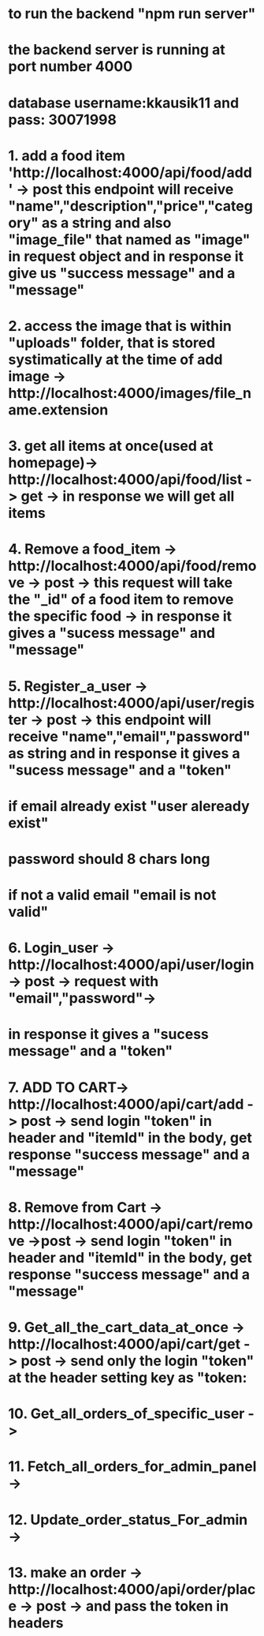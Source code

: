 # to run the backend "npm run server"
# the backend server is running at port number 4000
# database username:kkausik11 and pass: 30071998

# 1. add a food item 'http://localhost:4000/api/food/add' -> post this endpoint will receive "name","description","price","category" as a string and also "image_file" that named as "image" in request object and in response it give us "success message" and a "message"

# 2. access the image that is within "uploads" folder, that is stored systimatically at the time of add image -> http://localhost:4000/images/file_name.extension

# 3. get all items at once(used at homepage)-> http://localhost:4000/api/food/list -> get -> in response we will get all items 

# 4. Remove a food_item -> http://localhost:4000/api/food/remove -> post -> this request will take the "_id" of a food item to remove the specific food -> in response it gives a "sucess message" and "message"

# 5. Register_a_user -> http://localhost:4000/api/user/register -> post -> this endpoint will receive "name","email","password" as string and in response it gives a "sucess message" and a "token" 
# if email already exist "user aleready exist"
# password should 8 chars long
# if not a valid email "email is not valid"

# 6. Login_user -> http://localhost:4000/api/user/login -> post -> request with "email","password"-> 
# in response it gives a "sucess message" and a "token"

# 7. ADD TO CART-> http://localhost:4000/api/cart/add -> post -> send login "token" in header and "itemId" in the body, get response "success message" and a "message"
# 8. Remove from Cart -> http://localhost:4000/api/cart/remove ->post -> send login "token" in header and "itemId" in the body, get response "success message" and a "message"
# 9. Get_all_the_cart_data_at_once -> http://localhost:4000/api/cart/get -> post -> send only the login "token" at the header setting key as "token:
# 10. Get_all_orders_of_specific_user ->
# 11. Fetch_all_orders_for_admin_panel ->
# 12. Update_order_status_For_admin ->
# 13. make an order -> http://localhost:4000/api/order/place -> post -> and pass the token in headers 
